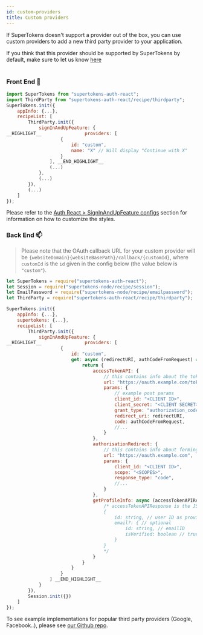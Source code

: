 ```yaml
---
id: custom-providers
title: Custom providers
---
```


If SuperTokens doesn't support a provider out of the box, you can use custom providers to add a new third party provider to your application. 

<div class="specialNote" style="margin-bottom: 40px">
If you think that this provider should be supported by SuperTokens by default, make sure to let us know <a href="https://github.com/supertokens/supertokens-node/issues/88">here</a>
</div>


### Front End 🚪

<!--DOCUSAURUS_CODE_TABS-->
<!--ReactJS--> 
```js
import SuperTokens from "supertokens-auth-react";
import ThirdParty from "supertokens-auth-react/recipe/thirdparty";
SuperTokens.init({
    appInfo: {...},
    recipeList: [
        ThirdParty.init({
            signInAndUpFeature: {
__HIGHLIGHT__                providers: [
                    {
                        id: "custom",
                        name: "X" // Will display "Continue with X"
                    }
                ], __END_HIGHLIGHT__
                (...)
            },
            (...)
        }),
        (...)
    ]
});
```
<!--END_DOCUSAURUS_CODE_TABS-->


Please refer to the [Auth React > SignInAndUpFeature configs](/docs/auth-react/thirdparty/config/sign-in-and-up) section for information on how to customize the styles.


### Back End 📫

> Please note that the OAuth callback URL for your custom provider will be `{websiteDomain}{websiteBasePath}/callback/{customId}`, where `customId` is the `id` given in the config below (the value below is `"custom"`).

<!--DOCUSAURUS_CODE_TABS-->
<!--NodeJS--> 
```js
let SuperTokens = require("supertokens-auth-react");
let Session = require("supertokens-node/recipe/session");
let EmailPassword = require("supertokens-node/recipe/emailpassword");
let ThirdParty = require("supertokens-auth-react/recipe/thirdparty");

SuperTokens.init({
    appInfo: {...},
    supertokens: {...},
    recipeList: [
        ThirdParty.init({
            signInAndUpFeature: {
__HIGHLIGHT__                providers: [
                    {
                        id: "custom",
                        get: async (redirectURI, authCodeFromRequest) => {
                            return {
                                accessTokenAPI: {
                                    // this contains info about the token endpoint which exchanges the auth code with the access token and profile info.
                                    url: "https://oauth.example.com/token",
                                    params: {
                                        // example post params
                                        client_id: "<CLIENT ID>",
                                        client_secret: "<CLIENT SECRET>",
                                        grant_type: "authorization_code",
                                        redirect_uri: redirectURI,
                                        code: authCodeFromRequest,
                                        //...
                                    }
                                },
                                authorisationRedirect: {
                                    // this contains info about forming the authorisation redirect URL without the state params and without the redirect_uri param
                                    url: "https://oauth.example.com",
                                    params: {
                                        client_id: "<CLIENT ID>",
                                        scope: "<SCOPES>",
                                        response_type: "code",
                                        //...
                                    }
                                },
                                getProfileInfo: async (accessTokenAPIResponse) => {
                                    /* accessTokenAPIResponse is the JSON response from the accessTokenAPI POST call. Using this, you need to return an object of the following type:
                                    {
                                        id: string, // user ID as provided by the third party provider
                                        email?: { // optional 
                                            id: string, // emailID
                                            isVerified: boolean // true if the email is verified already
                                        }
                                    }
                                    */
                                }
                            }
                        }
                    }
                ] __END_HIGHLIGHT__
            }
        }),
        Session.init({})
    ]
});
```
<!--END_DOCUSAURUS_CODE_TABS-->

To see example implementations for popular third party providers (Google, Facebook..), please see [our Github repo](https://github.com/supertokens/supertokens-node/tree/master/lib/ts/recipe/thirdparty/providers).
